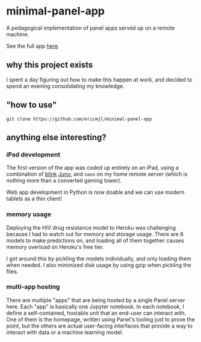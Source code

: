 # minimal-panel-app

A pedagogical implementation of panel apps served up on a remote machine.

See the full app [here](http://minimal-panel-app.herokuapp.com/minimal-panel).

## why this project exists

I spent a day figuring out how to make this happen at work,
and decided to spend an evening consolidating my knowledge.

## "how to use"

```
git clone https://github.com/ericmjl/minimal-panel-app
```

## anything else interesting?

### iPad development

The first version of the app was coded up entirely on an iPad,
using a combination of [blink](http://blink.sh)
[Juno](jhttp://juno.sh),
and `nano` on my home remote server
(which is nothing more than a converted gaming tower).

Web app development in Python is now doable
and we can use modern tablets as a thin client!

### memory usage

Deploying the HIV drug resistance model to Heroku was challenging
because I had to watch out for memory and storage usage.
There are 8 models to make predictions on,
and loading all of them together causes memory overload
on Heroku's free tier.

I got around this by pickling the models individually,
and only loading them when needed.
I also minimized disk usage by using gzip
when pickling the files.

### multi-app hosting

There are multiple "apps" that are being hosted by a single Panel server here.
Each "app" is basically one Jupyter notebook.
In each notebook, I define a self-contained, hostable unit
that an end-user can interact with.
One of them is the homepage,
written using Panel's tooling just to prove the point,
but the others are actual user-facing interfaces
that provide a way to interact with data or a machine learning model.
